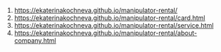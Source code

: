 1. https://ekaterinakochneva.github.io/manipulator-rental/
2. https://ekaterinakochneva.github.io/manipulator-rental/card.html
3. https://ekaterinakochneva.github.io/manipulator-rental/service.html
4. https://ekaterinakochneva.github.io/manipulator-rental/about-company.html